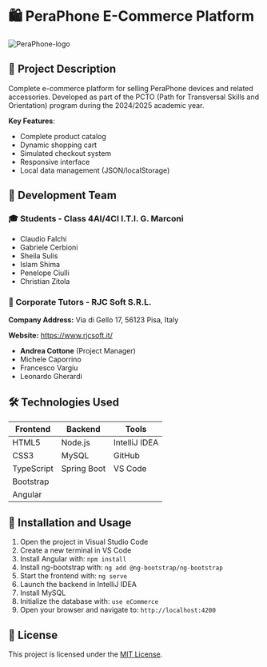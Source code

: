 # 🛍️ PeraPhone E-Commerce Platform

![PeraPhone-logo](https://github.com/user-attachments/assets/17f646a5-c2fa-46d0-bd3b-1649416cf25d)

## 📝 Project Description
Complete e-commerce platform for selling PeraPhone devices and related accessories. Developed as part of the PCTO (Path for Transversal Skills and Orientation) program during the 2024/2025 academic year.

**Key Features**:
- Complete product catalog
- Dynamic shopping cart
- Simulated checkout system
- Responsive interface
- Local data management (JSON/localStorage)

## 👥 Development Team
### 🎓 Students - Class 4AI/4CI I.T.I. G. Marconi
- Claudio Falchi
- Gabriele Cerbioni 
- Sheila Sulis
- Islam Shima
- Penelope Ciulli
- Christian Zitola

### 🏢 Corporate Tutors - RJC Soft S.R.L.
  **Company Address:** Via di Gello 17, 56123 Pisa, Italy
  
  **Website:** https://www.rjcsoft.it/
- **Andrea Cottone** (Project Manager)
- Michele Caporrino
- Francesco Vargiu
- Leonardo Gherardi

## 🛠️ Technologies Used
| Frontend | Backend | Tools |
|----------|---------|-------|
| HTML5    | Node.js | IntelliJ IDEA |
| CSS3     | MySQL | GitHub |
| TypeScript | Spring Boot | VS Code |
| Bootstrap |         |       |
| Angular |         |       |

## 🚀 Installation and Usage
1. Open the project in Visual Studio Code
2. Create a new terminal in VS Code
3. Install Angular with: `npm install`
4. Install ng-bootstrap with: `ng add @ng-bootstrap/ng-bootstrap`
5. Start the frontend with: `ng serve`
6. Launch the backend in IntelliJ IDEA
7. Install MySQL
8. Initialize the database with: `use eCommerce`
9. Open your browser and navigate to: `http://localhost:4200`

## 📄 License
This project is licensed under the [MIT License](LICENSE).
